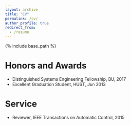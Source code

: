 ```yaml
---
layout: archive
title: "CV"
permalink: /cv/
author_profile: true
redirect_from:
  - /resume
---
```


{% include base_path %}

Honors and Awards
======
* Distinguished Systems Engineering Fellowship, BU, 2017
* Excellent Graduation Student, HUST, Jun 2013

Service  
======
* Reviewer, IEEE Transactions on Automatic Control, 2015

